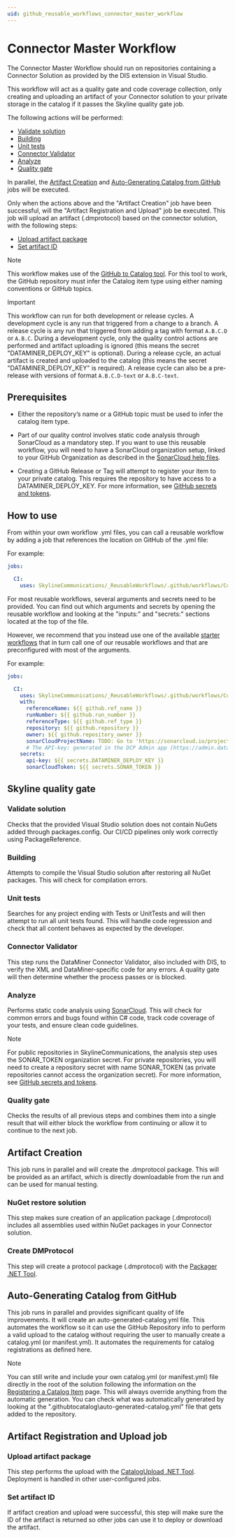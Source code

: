 ```yaml
---
uid: github_reusable_workflows_connector_master_workflow
---
```


# Connector Master Workflow

The Connector Master Workflow should run on repositories containing a Connector Solution as provided by the DIS extension in Visual Studio.

This workflow will act as a quality gate and code coverage collection, only creating and uploading an artifact of your Connector solution to your private storage in the catalog if it passes the Skyline quality gate job.

The following actions will be performed:

- [Validate solution](#validate-solution)
- [Building](#building)
- [Unit tests](#unit-tests)
- [Connector Validator](#connector-validator)
- [Analyze](#analyze)
- [Quality gate](#quality-gate)

In parallel, the [Artifact Creation](#artifact-creation) and [Auto-Generating Catalog from GitHub](#auto-generating-catalog-from-github) jobs will be executed.

Only when the actions above and the "Artifact Creation" job have been successful, will the "Artifact Registration and Upload" job be executed. This job will upload an artifact (.dmprotocol) based on the connector solution, with the following steps:

- [Upload artifact package](#upload-artifact-package)
- [Set artifact ID](#set-artifact-id)

> [!NOTE]
> This workflow makes use of the [GitHub to Catalog tool](xref:github_reusable_workflows#github-to-catalog-tool). For this tool to work, the GitHub repository must infer the Catalog item type using either naming conventions or GitHub topics.

> [!IMPORTANT]
> This workflow can run for both development or release cycles. A development cycle is any run that triggered from a change to a branch. A release cycle is any run that triggered from adding a tag with format `A.B.C.D` or `A.B.C`. During a development cycle, only the quality control actions are performed and artifact uploading is ignored (this means the secret "DATAMINER_DEPLOY_KEY" is optional). During a release cycle, an actual artifact is created and uploaded to the catalog (this means the secret "DATAMINER_DEPLOY_KEY" is required). A release cycle can also be a pre-release with versions of format `A.B.C.D-text` or `A.B.C-text`.

## Prerequisites

- Either the repository’s name or a GitHub topic must be used to infer the catalog item type.

- Part of our quality control involves static code analysis through SonarCloud as a mandatory step. If you want to use this reusable workflow, you will need to have a SonarCloud organization setup, linked to your GitHub Organization as described in the [SonarCloud help files](https://docs.sonarsource.com/sonarcloud/getting-started/github/).

- Creating a GitHub Release or Tag will attempt to register your item to your private catalog. This requires the repository to have access to a DATAMINER_DEPLOY_KEY. For more information, see [GitHub secrets and tokens](xref:GitHub_Secrets).

## How to use

From within your own workflow .yml files, you can call a reusable workflow by adding a job that references the location on GitHub of the .yml file:

For example:

```yml
jobs:

  CI:
    uses: SkylineCommunications/_ReusableWorkflows/.github/workflows/Connector Master Workflow.yml@main
```

For most reusable workflows, several arguments and secrets need to be provided. You can find out which arguments and secrets by opening the reusable workflow and looking at the "inputs:" and "secrets:" sections located at the top of the file.

However, we recommend that you instead use one of the available [starter workflows](xref:github_starter_workflows) that in turn call one of our reusable workflows and that are preconfigured with most of the arguments.

For example:

```yml
jobs:

  CI:
    uses: SkylineCommunications/_ReusableWorkflows/.github/workflows/Connector Master Workflow.yml@main
    with:
      referenceName: ${{ github.ref_name }}
      runNumber: ${{ github.run_number }}
      referenceType: ${{ github.ref_type }}
      repository: ${{ github.repository }}
      owner: ${{ github.repository_owner }}
      sonarCloudProjectName: TODO: Go to 'https://sonarcloud.io/projects/create' and create a project. Then enter the id of the project as mentioned in the SonarCloud project URL here.
      # The API-key: generated in the DCP Admin app (https://admin.dataminer.services/) as authentication for a certain DataMiner System.
    secrets:
      api-key: ${{ secrets.DATAMINER_DEPLOY_KEY }}
      sonarCloudToken: ${{ secrets.SONAR_TOKEN }}
```

## Skyline quality gate

### Validate solution

Checks that the provided Visual Studio solution does not contain NuGets added through packages.config. Our CI/CD pipelines only work correctly using PackageReference.

### Building

Attempts to compile the Visual Studio solution after restoring all NuGet packages. This will check for compilation errors.

### Unit tests

Searches for any project ending with Tests or UnitTests and will then attempt to run all unit tests found. This will handle code regression and check that all content behaves as expected by the developer.

### Connector Validator

This step runs the DataMiner Connector Validator, also included with DIS, to verify the XML and DataMiner-specific code for any errors. A quality gate will then determine whether the process passes or is blocked.

### Analyze

Performs static code analysis using [SonarCloud](https://www.sonarsource.com/products/sonarcloud/). This will check for common errors and bugs found within C# code, track code coverage of your tests, and ensure clean code guidelines.

> [!NOTE]
> For public repositories in SkylineCommunications, the analysis step uses the SONAR_TOKEN organization secret. For private repositories, you will need to create a repository secret with name SONAR_TOKEN (as private repositories cannot access the organization secret). For more information, see [GitHub secrets and tokens](xref:GitHub_Secrets).

### Quality gate

Checks the results of all previous steps and combines them into a single result that will either block the workflow from continuing or allow it to continue to the next job.

## Artifact Creation

This job runs in parallel and will create the .dmprotocol package. This will be provided as an artifact, which is directly downloadable from the run and can be used for manual testing.

### NuGet restore solution

This step makes sure creation of an application package (.dmprotocol) includes all assemblies used within NuGet packages in your Connector solution.

### Create DMProtocol

This step will create a protocol package (.dmprotocol) with the [Packager .NET Tool](https://www.nuget.org/packages/Skyline.DataMiner.CICD.Tools.Packager).

## Auto-Generating Catalog from GitHub

This job runs in parallel and provides significant quality of life improvements. It will create an auto-generated-catalog.yml file. This automates the workflow so it can use the GitHub Repository info to perform a valid upload to the catalog without requiring the user to manually create a catalog.yml (or manifest.yml). It automates the requirements for catalog registrations as defined here.

> [!NOTE]
> You can still write and include your own catalog.yml (or manifest.yml) file directly in the root of the solution following the information on the [Registering a Catalog Item](xref:Register_Catalog_Item) page. This will always override anything from the automatic generation. You can check what was automatically generated by looking at the ".githubtocatalog\auto-generated-catalog.yml" file that gets added to the repository.

## Artifact Registration and Upload job

### Upload artifact package

This step performs the upload with the [CatalogUpload .NET Tool](https://www.nuget.org/packages/Skyline.DataMiner.CICD.Tools.CatalogUpload). Deployment is handled in other user-configured jobs.

### Set artifact ID

If artifact creation and upload were successful, this step will make sure the ID of the artifact is returned so other jobs can use it to deploy or download the artifact.

